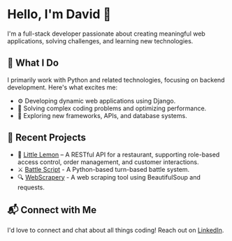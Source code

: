 # Hello, I'm David 🌟

I'm a full-stack developer passionate about creating meaningful web applications, solving challenges, and learning new technologies.

## 💼 What I Do
I primarily work with Python and related technologies, focusing on backend development. Here's what excites me:

- ⚙️ Developing dynamic web applications using Django.
- 🧩 Solving complex coding problems and optimizing performance.
- 📖 Exploring new frameworks, APIs, and database systems.

## 🎯 Recent Projects
- 🍋 [Little Lemon](https://github.com/em4n0n/little-lemon-api-main) – A RESTful API for a restaurant, supporting role-based access control, order management, and customer interactions.
- ⚔️ [Battle Script](https://github.com/em4n0n/Battle) - A Python-based turn-based battle system.
- 🔍 [WebScrapery](https://github.com/em4n0n/webscrapery) - A web scraping tool using BeautifulSoup and requests.

## 📬 Connect with Me
I'd love to connect and chat about all things coding! Reach out on [LinkedIn](https://www.linkedin.com/in/d4vidsims/).
